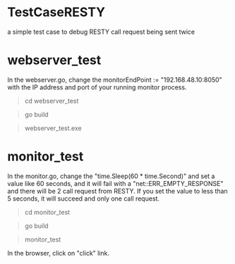 # TestCaseRESTY
a simple test case to debug RESTY call request being sent twice


# webserver_test
In the webserver.go, change the monitorEndPoint := "192.168.48.10:8050" with the IP address and port of your running monitor process.
>cd webserver_test

>go build

>webserver_test.exe

# monitor_test
In the monitor.go, change the "time.Sleep(60 * time.Second)" and set a value like 60 seconds, and it will fail with a "net::ERR_EMPTY_RESPONSE" and there will be 2 call request from RESTY.
If you set the value to less than 5 seconds, it will succeed and only one call request.
>cd monitor_test

>go build

>monitor_test

In the browser, click on "click" link.
